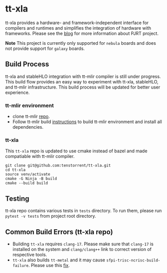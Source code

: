 # tt-xla
tt-xla provides a hardware- and framework-independent interface for compilers and runtimes and simplifies the integration of hardware with frameworks. Please see the [blog](https://opensource.googleblog.com/2023/05/pjrt-simplifying-ml-hardware-and-framework-integration.html) for more information about PJRT project.

**Note** This project is currently only supported for `nebula` boards and does not provide support for `galaxy` boards.

## Build Process
tt-xla and stableHLO integration with tt-mlir compiler is still under progress. This build flow provides an easy way to experiment with tt-xla, stableHLO, and tt-mlir infrastructure. This build process will be updated for better user experience.

### tt-mlir environment
- clone tt-mlir [repo](https://github.com/tenstorrent/tt-mlir).
- Follow tt-mlir build [instructions](https://docs.tenstorrent.com/tt-mlir/build.html) to build tt-mlir environment and install all dependencies.

### tt-xla
This `tt-xla` repo is updated to use cmake instead of bazel and made compatiable with tt-mlir compiler.
```
git clone git@github.com:tenstorrent/tt-xla.git
cd tt-xla
source venv/activate
cmake -G Ninja -B build
cmake --build build
```

## Testing
tt-xla repo contains various tests in `tests` directory. To run them, please run `pytest -v tests` from project root directory.

## Common Build Errors (tt-xla repo)
- Building `tt-xla` requires `clang-17`. Please make sure that `clang-17` is installed on the system and `clang/clang++` link to correct version of respective tools.
- `tt-xla` also builds `tt-metal` and it may cause `sfpi-trisc-ncrisc-build-failure`. Please use this [fix](https://docs.tenstorrent.com/tt-mlir/build.html#sfpi-trisc-ncrisc-build-failure).
